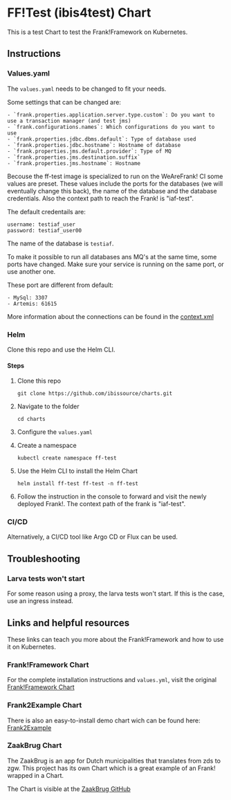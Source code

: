 # FF!Test (ibis4test) Chart


This is a test Chart to test the Frank!Framework on Kubernetes. 

## Instructions

### Values.yaml

The `values.yaml` needs to be changed to fit your needs. 

Some settings that can be changed are: 

	- `frank.properties.application.server.type.custom`: Do you want to use a transaction manager (and test jms)
	- `frank.configurations.names`: Which configurations do you want to use
	- `frank.properties.jdbc.dbms.default`: Type of database used
	- `frank.properties.jdbc.hostname`: Hostname of database
	- `frank.properties.jms.default.provider`: Type of MQ
	- `frank.properties.jms.destination.suffix`
	- `frank.properties.jms.hostname`: Hostname 

Becouse the ff-test image is specialized to run on the WeAreFrank! CI some values are preset. These values include the ports for the databases (we will eventually change this back), the name of the database and the database credentials. Also the context path to reach the Frank! is "iaf-test".

The default credentails are: 

```
username: testiaf_user
password: testiaf_user00
```

The name of the database is `testiaf`.

To make it possible to run all databases ans MQ's at the same time, some ports have changed. Make sure your service is running on the same port, or use another one.

These port are different from default:

	- MySql: 3307
	- Artemis: 61615

More information about the connections can be found in the [context.xml](https://github.com/ibissource/iaf/blob/master/test/src/main/webapp/META-INF/context.xml)

### Helm

Clone this repo and use the Helm CLI. 

#### Steps

1. Clone this repo

	`git clone https://github.com/ibissource/charts.git`

2. Navigate to the folder 

	`cd charts`

3. Configure the `values.yaml` 

4. Create a namespace

	`kubectl create namespace ff-test`

5. Use the Helm CLI to install the Helm Chart

	`helm install ff-test ff-test -n ff-test`

6. Follow the instruction in the console to forward and visit the newly deployed Frank!. The context path of the frank is "iaf-test".

### CI/CD

Alternatively, a CI/CD tool like Argo CD or Flux can be used.

## Troubleshooting

### Larva tests won't start

For some reason using a proxy, the larva tests won't start. If this is the case, use an ingress instead.

## Links and helpful resources

These links can teach you more about the Frank!Framework and how to use it on Kubernetes.

### Frank!Framework Chart

For the complete installation instructions and `values.yml`, visit the original [Frank!Framework Chart](https://github.com/ibissource/charts/tree/master/frank-framework)

### Frank2Example Chart

There is also an easy-to-install demo chart wich can be found here: [Frank2Example](https://github.com/ibissource/charts/tree/master/frank-framework)

### ZaakBrug Chart

The ZaakBrug is an app for Dutch municipalities that translates from zds to zgw. This project has its own Chart which is a great example of an Frank! wrapped in a Chart.

The Chart is visible at the [ZaakBrug GitHub](https://github.com/ibissource/zaakbrug)